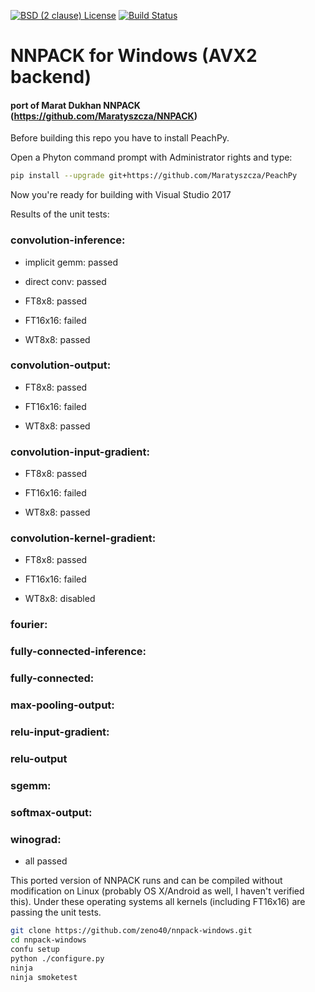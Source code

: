 [![BSD (2 clause) License](https://img.shields.io/badge/License-BSD%202--Clause%20%22Simplified%22%20License-blue.svg)](https://github.com/Maratyszcza/NNPACK/blob/master/LICENSE)
[![Build Status](https://img.shields.io/travis/Maratyszcza/NNPACK.svg)](https://travis-ci.org/Maratyszcza/NNPACK)
# NNPACK for Windows (AVX2 backend)
#### port of Marat Dukhan NNPACK (https://github.com/Maratyszcza/NNPACK)

Before building this repo you have to install PeachPy.

Open a Phyton command prompt with Administrator rights and type:
  ```bash
pip install --upgrade git+https://github.com/Maratyszcza/PeachPy
```
  
Now you're ready for building with Visual Studio 2017


Results of the unit tests:

### convolution-inference:

  * implicit gemm:  passed
  
  * direct conv:	passed
  
  * FT8x8:          passed
  
  * FT16x16:        failed


  * WT8x8:          passed
  
### convolution-output:

  * FT8x8:    passed

  * FT16x16:  failed

  * WT8x8:    passed


### convolution-input-gradient:

  * FT8x8:    passed

  * FT16x16:  failed

  * WT8x8:    passed


### convolution-kernel-gradient:

  * FT8x8:    passed

  * FT16x16:  failed

  * WT8x8:    disabled

 
### fourier:
### fully-connected-inference:
### fully-connected:
### max-pooling-output:
### relu-input-gradient:
### relu-output
### sgemm:
### softmax-output:
### winograd:

  * all passed
  
This ported version of NNPACK runs and can be compiled without modification on Linux (probably OS X/Android as well, I haven't verified this). Under these operating systems all kernels (including FT16x16) are passing the unit tests. 

```bash
git clone https://github.com/zeno40/nnpack-windows.git
cd nnpack-windows
confu setup
python ./configure.py
ninja
ninja smoketest
```

